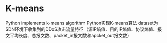# K-means
Python implements k-means algorithm
Python实现K-means算法
dataset为SDN环境下收集到的DDoS攻击流量特征（源IP熵值、目的IP熵值、协议熵值、报文平均长度、总报文数、packet_in报文数和apcket_out报文数）

